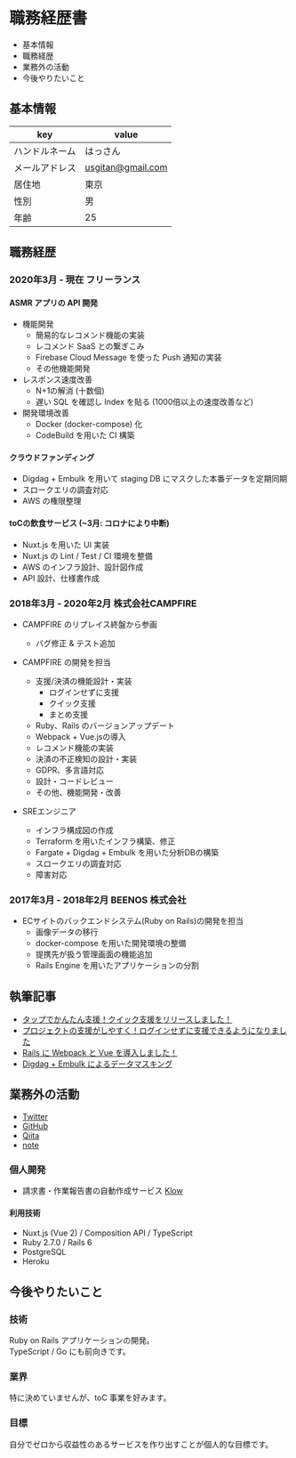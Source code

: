 # 職務経歴書

- 基本情報
- 職務経歴
- 業務外の活動
- 今後やりたいこと

## 基本情報

| key            | value             |
| -------------- | ----------------- |
| ハンドルネーム | はっさん          |
| メールアドレス | usgitan@gmail.com |
| 居住地         | 東京              |
| 性別           | 男                |
| 年齢           | 25                |

## 職務経歴

### 2020年3月 - 現在 フリーランス

#### ASMR アプリの API 開発

- 機能開発
  - 簡易的なレコメンド機能の実装
  - レコメンド SaaS との繋ぎこみ
  - Firebase Cloud Message を使った Push 通知の実装
  - その他機能開発
- レスポンス速度改善
  - N+1の解消 (十数個)
  - 遅い SQL を確認し Index を貼る (1000倍以上の速度改善など)
- 開発環境改善
  - Docker (docker-compose) 化
  - CodeBuild を用いた CI 構築

#### クラウドファンディング

- Digdag + Embulk を用いて staging DB にマスクした本番データを定期同期
- スロークエリの調査対応
- AWS の権限整理

#### toCの飲食サービス (~3月: コロナにより中断)

- Nuxt.js を用いた UI 実装
- Nuxt.js の Lint / Test / CI 環境を整備
- AWS のインフラ設計、設計図作成
- API 設計、仕様書作成

### 2018年3月 - 2020年2月 株式会社CAMPFIRE

- CAMPFIRE のリプレイス終盤から参画
  - バグ修正 & テスト追加

- CAMPFIRE の開発を担当
  - 支援/決済の機能設計・実装
    - ログインせずに支援
    - クイック支援
    - まとめ支援
  - Ruby、Rails のバージョンアップデート
  - Webpack + Vue.jsの導入
  - レコメンド機能の実装
  - 決済の不正検知の設計・実装
  - GDPR、多言語対応
  - 設計・コードレビュー
  - その他、機能開発・改善

- SREエンジニア
  - インフラ構成図の作成
  - Terraform を用いたインフラ構築、修正
  - Fargate + Digdag + Embulk を用いた分析DBの構築
  - スロークエリの調査対応
  - 障害対応

### 2017年3月 - 2018年2月 BEENOS 株式会社

- ECサイトのバックエンドシステム(Ruby on Rails)の開発を担当
  - 画像データの移行
  - docker-compose を用いた開発環境の整備
  - 提携先が扱う管理画面の機能追加
  - Rails Engine を用いたアプリケーションの分割

## 執筆記事

- [タップでかんたん支援！クイック支援をリリースしました！](https://note.mu/campfire_dev/n/n72acb517aecc2)
- [プロジェクトの支援がしやすく！ログインせずに支援できるようになりました](https://note.mu/campfire_dev/n/nb5969d388fd3)
- [Rails に Webpack と Vue を導入しました！](https://note.mu/campfire_dev/n/n1686059962b5)
- [Digdag + Embulk によるデータマスキング](https://qiita.com/Hassan/items/065dd6bd3c123e1a6092)

## 業務外の活動

- [Twitter](https://twitter.com/hassasa3)
- [GitHub](https://github.com/yuta17)
- [Qiita](https://qiita.com/Hassan)
- [note](https://note.com/usabdelah)

### 個人開発

- 請求書・作業報告書の自動作成サービス [Klow](https://klow.app)

#### 利用技術

- Nuxt.js (Vue 2) / Composition API / TypeScript
- Ruby 2.7.0 / Rails 6
- PostgreSQL
- Heroku

## 今後やりたいこと

### 技術

Ruby on Rails アプリケーションの開発。  
TypeScript / Go にも前向きです。

### 業界

特に決めていませんが、toC 事業を好みます。

### 目標

自分でゼロから収益性のあるサービスを作り出すことが個人的な目標です。
